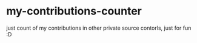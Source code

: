 # my-contributions-counter
just count of my contributions in other private source contorls, just for fun :D
